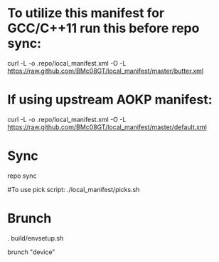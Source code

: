 # To utilize this manifest for GCC/C++11 run this before repo sync:
curl -L -o .repo/local_manifest.xml -O -L https://raw.github.com/BMc08GT/local_manifest/master/butter.xml
# If using upstream AOKP manifest:
curl -L -o .repo/local_manifest.xml -O -L https://raw.github.com/BMc08GT/local_manifest/master/default.xml

# Sync
repo sync

#To use pick script:
./local_manifest/picks.sh

# Brunch
. build/envsetup.sh

brunch "device"

